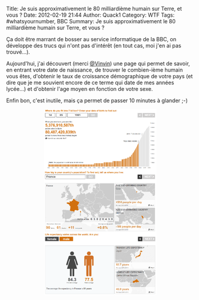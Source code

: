 Title: Je suis approximativement le 80 milliardième humain sur Terre, et vous ?
Date: 2012-02-19 21:44
Author: Quack1
Category: WTF
Tags: #whatsyournumber, BBC
Summary: Je suis approximativement le 80 milliardième humain sur Terre, et vous ?

Ça doit être marrant de bosser au service informatique de la BBC, on développe des trucs qui n'ont pas d'intérêt (en tout cas, moi j'en ai pas trouvé...).

Aujourd'hui, j'ai découvert (merci [@Vinvin][]) une page qui permet de savoir, en entrant votre date de naissance, de trouver le combien-ième humain vous êtes, d'obtenir le taux de croissance démographique de votre pays (et dire que je me souvient encore de ce terme qui date de mes années lycée...) et d'obtenir l'age moyen en fonction de votre sexe.

Enfin bon, c'est inutile, mais ça permet de passer 10 minutes à glander ;-)

<div align=center><a href="static/upload/BBC_Age.png"><img src="upload/BBC_Age.png" width="300" align="center" /></a></div> 

<div align=center><a href="static/upload/BBC_Pays.png"><img src="upload/BBC_Pays.png" width="300" align="center" /></a></div> 

<div align=center><a href="static/upload/BBC_Sexe.png"><img src="upload/BBC_Sexe.png" width="300" align="center" /></a></div> 

  [@Vinvin]: https://twitter.com/#!/Vinvin/status/171294209947611137 "https://twitter.com/#!/Vinvin/status/171294209947611137"
